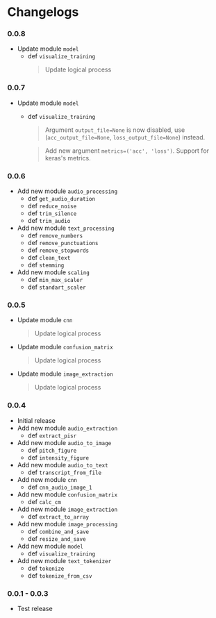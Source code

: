 # Changelogs

### 0.0.8

- Update module `model`
    - def `visualize_training`
        > Update logical process

### 0.0.7
- Update module `model`
    - def `visualize_training`
        > Argument `output_file=None` is now disabled, use (`acc_output_file=None`, `loss_output_file=None`) instead.
        
        > Add new argument `metrics=('acc', 'loss')`. Support for keras's metrics.

### 0.0.6
- Add new module `audio_processing`
    - def `get_audio_duration`
    - def `reduce_noise`
    - def `trim_silence`
    - def `trim_audio`
- Add new module `text_processing`
    - def `remove_numbers`
    - def `remove_punctuations`
    - def `remove_stopwords`
    - def `clean_text`
    - def `stemming`
- Add new module `scaling`
    - def `min_max_scaler`
    - def `standart_scaler`
  
### 0.0.5
- Update module `cnn`
    > Update logical process
- Update module `confusion_matrix`
    > Update logical process
- Update module `image_extraction`
    > Update logical process

### 0.0.4
- Initial release
- Add new module `audio_extraction`
    - def `extract_pisr`
- Add new module `audio_to_image`
    - def `pitch_figure`
    - def `intensity_figure`
- Add new module `audio_to_text`
    - def `transcript_from_file`
- Add new module `cnn`
    - def `cnn_audio_image_1`
- Add new module `confusion_matrix`
    - def `calc_cm`
- Add new module `image_extraction`
    - def `extract_to_array`
- Add new module `image_processing`
    - def `combine_and_save`
    - def `resize_and_save`
- Add new module `model`
    - def `visualize_training`
- Add new module `text_tokenizer`
    - def `tokenize`
    - def `tokenize_from_csv`

### 0.0.1 - 0.0.3
- Test release
